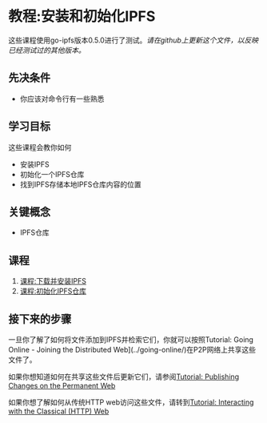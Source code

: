 # 教程:安装和初始化IPFS

这些课程使用go-ipfs版本0.5.0进行了测试。_请在github上更新这个文件，以反映已经测试过的其他版本。_

## 先决条件

* 你应该对命令行有一些熟悉

## 学习目标

这些课程会教你如何

* 安装IPFS
* 初始化一个IPFS仓库
* 找到IPFS存储本地IPFS仓库内容的位置

## 关键概念

* IPFS仓库

## 课程

1. [课程:下载并安装IPFS](download-and-install.md)
2. [课程:初始化IPFS仓库](initialize-repository.md)

## 接下来的步骤

一旦你了解了如何将文件添加到IPFS并检索它们，你就可以按照Tutorial: Going Online - Joining the Distributed Web](../going-online/)在P2P网络上共享这些文件了。

如果你想知道如何在共享这些文件后更新它们，请参阅[Tutorial: Publishing Changes on the Permanent Web](../publishing-changes/)

如果你想了解如何从传统HTTP web访问这些文件，请转到[Tutorial: Interacting with the Classical \(HTTP\) Web](../classical-web/)


